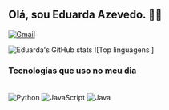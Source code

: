 ## Olá, sou Eduarda Azevedo. 👋🏻

[![Gmail](https://img.shields.io/badge/Gmail-D14836?style=for-the-badge&logo=gmail&logoColor=white)](dudafazv@gmail.com)

![Eduarda's GitHub stats](https://github-readme-stats.vercel.app/api?username=maduazevedo&show_icons=true&theme=highcontrast)
![Top linguagens ]

### Tecnologias que uso no meu dia  
<div style= "display: inline_block"><br/>
<img align= "center" alt= "Python" src="https://img.shields.io/badge/Python-3776AB?style=for-the-badge&logo=python&logoColor=white" />
<img align= "center" alt= "JavaScript" src="https://img.shields.io/badge/JavaScript-F7DF1E?style=for-the-badge&logo=javascript&logoColor=black" />
<img align= "center" alt= "Java" src="https://img.shields.io/badge/Java-ED8B00?style=for-the-badge&logo=openjdk&logoColor=white" />
</div><br/>

